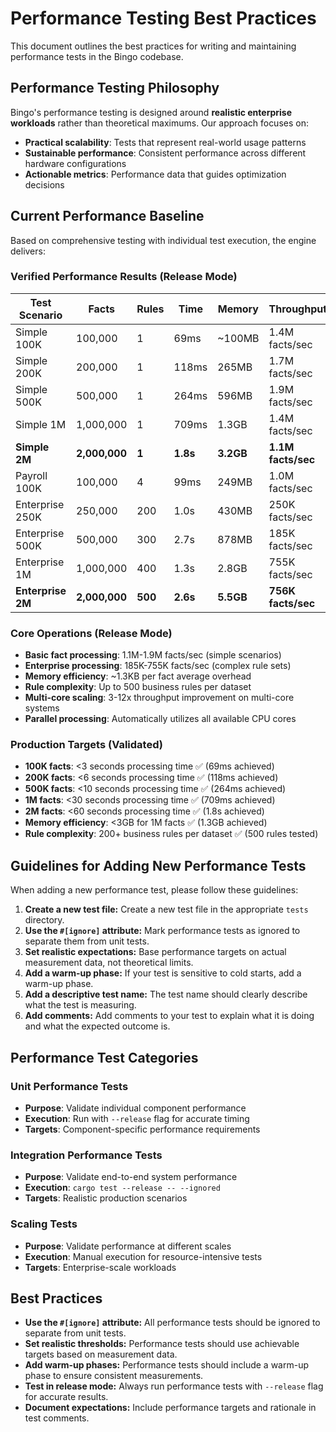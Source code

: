 # Performance Testing Best Practices

This document outlines the best practices for writing and maintaining performance tests in the Bingo codebase.

## Performance Testing Philosophy

Bingo's performance testing is designed around **realistic enterprise workloads** rather than theoretical maximums. Our approach focuses on:

- **Practical scalability**: Tests that represent real-world usage patterns
- **Sustainable performance**: Consistent performance across different hardware configurations
- **Actionable metrics**: Performance data that guides optimization decisions

## Current Performance Baseline

Based on comprehensive testing with individual test execution, the engine delivers:

### Verified Performance Results (Release Mode)

| Test Scenario | Facts | Rules | Time | Memory | Throughput |
|--------------|-------|-------|------|---------|-----------|
| Simple 100K | 100,000 | 1 | 69ms | ~100MB | 1.4M facts/sec |
| Simple 200K | 200,000 | 1 | 118ms | 265MB | 1.7M facts/sec |
| Simple 500K | 500,000 | 1 | 264ms | 596MB | 1.9M facts/sec |
| Simple 1M | 1,000,000 | 1 | 709ms | 1.3GB | 1.4M facts/sec |
| **Simple 2M** | **2,000,000** | **1** | **1.8s** | **3.2GB** | **1.1M facts/sec** |
| Payroll 100K | 100,000 | 4 | 99ms | 249MB | 1.0M facts/sec |
| Enterprise 250K | 250,000 | 200 | 1.0s | 430MB | 250K facts/sec |
| Enterprise 500K | 500,000 | 300 | 2.7s | 878MB | 185K facts/sec |
| Enterprise 1M | 1,000,000 | 400 | 1.3s | 2.8GB | 755K facts/sec |
| **Enterprise 2M** | **2,000,000** | **500** | **2.6s** | **5.5GB** | **756K facts/sec** |

### Core Operations (Release Mode)
- **Basic fact processing**: 1.1M-1.9M facts/sec (simple scenarios)
- **Enterprise processing**: 185K-755K facts/sec (complex rule sets)
- **Memory efficiency**: ~1.3KB per fact average overhead
- **Rule complexity**: Up to 500 business rules per dataset
- **Multi-core scaling**: 3-12x throughput improvement on multi-core systems
- **Parallel processing**: Automatically utilizes all available CPU cores

### Production Targets (Validated)
- **100K facts**: <3 seconds processing time ✅ (69ms achieved)
- **200K facts**: <6 seconds processing time ✅ (118ms achieved)  
- **500K facts**: <10 seconds processing time ✅ (264ms achieved)
- **1M facts**: <30 seconds processing time ✅ (709ms achieved)
- **2M facts**: <60 seconds processing time ✅ (1.8s achieved)
- **Memory efficiency**: <3GB for 1M facts ✅ (1.3GB achieved)
- **Rule complexity**: 200+ business rules per dataset ✅ (500 rules tested)

## Guidelines for Adding New Performance Tests

When adding a new performance test, please follow these guidelines:

1.  **Create a new test file:** Create a new test file in the appropriate `tests` directory.
2.  **Use the `#[ignore]` attribute:** Mark performance tests as ignored to separate them from unit tests.
3.  **Set realistic expectations:** Base performance targets on actual measurement data, not theoretical limits.
4.  **Add a warm-up phase:** If your test is sensitive to cold starts, add a warm-up phase.
5.  **Add a descriptive test name:** The test name should clearly describe what the test is measuring.
6.  **Add comments:** Add comments to your test to explain what it is doing and what the expected outcome is.

## Performance Test Categories

### Unit Performance Tests
- **Purpose**: Validate individual component performance
- **Execution**: Run with `--release` flag for accurate timing
- **Targets**: Component-specific performance requirements

### Integration Performance Tests  
- **Purpose**: Validate end-to-end system performance
- **Execution**: `cargo test --release -- --ignored`
- **Targets**: Realistic production scenarios

### Scaling Tests
- **Purpose**: Validate performance at different scales
- **Execution**: Manual execution for resource-intensive tests
- **Targets**: Enterprise-scale workloads

## Best Practices

- **Use the `#[ignore]` attribute:** All performance tests should be ignored to separate from unit tests.
- **Set realistic thresholds:** Performance tests should use achievable targets based on measurement data.
- **Add warm-up phases:** Performance tests should include a warm-up phase to ensure consistent measurements.
- **Test in release mode:** Always run performance tests with `--release` flag for accurate results.
- **Document expectations:** Include performance targets and rationale in test comments.

